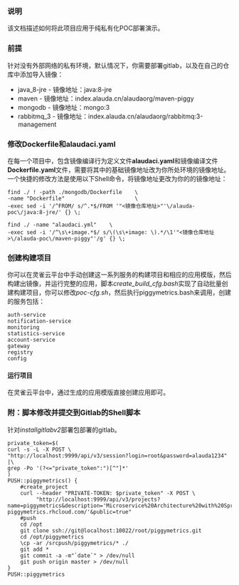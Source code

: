 ### 说明

该文档描述如何将此项目应用于纯私有化POC部署演示。

### 前提

针对没有外部网络的私有环境，默认情况下，你需要部署gitlab，以及在自己的仓库中添加导入镜像：

* java_8-jre              - 镜像地址：java:8-jre
* maven                   - 镜像地址：index.alauda.cn/alaudaorg/maven-piggy
* mongodb              - 镜像地址：mongo:3
* rabbitmq_3           - 镜像地址：index.alauda.cn/alaudaorg/rabbitmq:3-management

### 修改Dockerfile和alaudaci.yaml

在每一个项目中，包含镜像编译行为定义文件**alaudaci.yaml**和镜像编译文件**Dockerfile.yaml**文件，需要将其中的基础镜像地址改为你所处环境的镜像地址。一个快捷的修改方法是使用以下Shell命令，将镜像地址更改为你的的镜像地址：

```shell
find ./ ! -path ./mongodb/Dockerfile    \
-name "Dockerfile"                      \
-exec sed -i '/^FROM/ s/^.*$/FROM '"<镜像仓库地址>"'\/alauda-poc\/java:8-jre/' {} \;

find ./ -name "alaudaci.yml"    \
-exec sed -i '/^\s\+image.*$/ s/\(\s\+image: \).*/\1'"<镜像仓库地址>\/alauda-poc\/maven-piggy"'/g' {} \;
```

### 创建构建项目

你可以在灵雀云平台中手动创建这一系列服务的构建项目和相应的应用模版，然后构建出镜像，并运行完整的应用，脚本*create_build_cfg.bash*实现了自动批量创建构建项目，你可以修改*poc-cfg.sh*，然后执行piggymetrics.bash来调用，创建的服务包括：

    auth-service
    notification-service
    monitoring
    statistics-service
    account-service
    gateway
    registry
    config
#### 运行项目

在灵雀云平台中，通过生成的应用模版直接创建应用即可。

### 附：脚本修改并提交到Gitlab的Shell脚本

针对*installgitlabv2*部署包部署的gitlab。

```shell
private_token=$(
curl -s -L -X POST \
"http://localhost:9999/api/v3/session?login=root&password=alauda1234" |\
grep -Po '(?<="private_token":")[^"]*'
)
PUSH::piggymetrics() {
    #create_project
    curl --header "PRIVATE-TOKEN: $private_token" -X POST \
         "http://localhost:9999/api/v3/projects?name=piggymetrics&description='Microservice%20Architecture%20with%20Spring%20Boot,%20Spring%20Cloud%20and%20Docker%20http://my-piggymetrics.rhcloud.com/'&public=true"
    #push
    cd /opt
    git clone ssh://git@localhost:10022/root/piggymetrics.git
    cd /opt/piggymetrics
    \cp -ar /srcpush/piggymetrics/* ./
    git add *
    git commit -a -m"`date`" > /dev/null
    git push origin master > /dev/null
}
PUSH::piggymetrics
```

